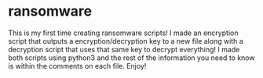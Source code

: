 # ransomware
This is my first time creating ransomware scripts! I made an encryption script that outputs a encryption/decryption key to a new file along with a decryption script
that uses that same key to decrypt everything! I made both scripts using python3 and the rest of the information you need to know is within the comments
on each file. Enjoy!

